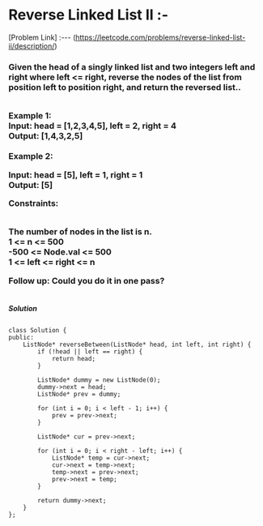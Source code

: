 # Reverse Linked List II :-

[Problem Link] :--- (https://leetcode.com/problems/reverse-linked-list-ii/description/)

<h3>
Given the head of a singly linked list and two integers left and right where left <= right, reverse the nodes of the list from position left to position right, and return the reversed list..<br><br>

Example 1:<br>
Input: head = [1,2,3,4,5], left = 2, right = 4<br>
Output: [1,4,3,2,5]<br><br>
Example 2:<br>

Input: head = [5], left = 1, right = 1<br>
Output: [5]<br>
 

Constraints:<br><br>

The number of nodes in the list is n.<br>
1 <= n <= 500<br>
-500 <= Node.val <= 500<br>
1 <= left <= right <= n<br>
 

Follow up: Could you do it in one pass?<br><br>
  
</h3>

***Solution***

```

class Solution {
public:
    ListNode* reverseBetween(ListNode* head, int left, int right) {
        if (!head || left == right) {
            return head;
        }

        ListNode* dummy = new ListNode(0);
        dummy->next = head;
        ListNode* prev = dummy;

        for (int i = 0; i < left - 1; i++) {
            prev = prev->next;
        }

        ListNode* cur = prev->next;

        for (int i = 0; i < right - left; i++) {
            ListNode* temp = cur->next;
            cur->next = temp->next;
            temp->next = prev->next;
            prev->next = temp;
        }

        return dummy->next;        
    }
};

```
